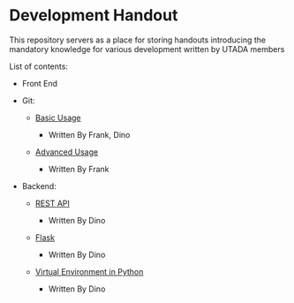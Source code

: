 # Development Handout
This repository servers as a place for storing handouts introducing the mandatory knowledge for various development written by UTADA members

List of contents:
- Front End

- Git:
    - [Basic Usage](https://github.com/UT-Applicataion-Development-Association/Contribution-Guidelines)
        - Written By Frank, Dino

    - [Advanced Usage](https://github.com/UT-Applicataion-Development-Association/Contribution-Guidelines/blob/master/Git-advanced.md)
        - Written By Frank

- Backend:
    - [REST API](Backend/REST.md)
        - Written By Dino

    - [Flask](Backend/Flask.md)
        - Written By Dino

    - [Virtual Environment in Python](Backend/VE.md)
        - Written By Dino
